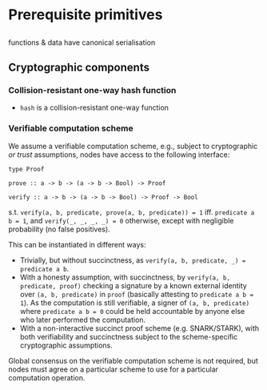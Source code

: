 # Prerequisite primitives

## 

functions & data have canonical serialisation

## Cryptographic components

### Collision-resistant one-way hash function

- `hash` is a collision-resistant one-way function

### Verifiable computation scheme

We assume a verifiable computation scheme, e.g., subject to cryptographic _or trust_ assumptions, nodes have access to the following interface:

```
type Proof

prove :: a -> b -> (a -> b -> Bool) -> Proof

verify :: a -> b -> (a -> b -> Bool) -> Proof -> Bool
```

s.t. `verify(a, b, predicate, prove(a, b, predicate)) = 1` iff. `predicate a b = 1`, and `verify(_, _, _, _) = 0` otherwise, except with negligible probability (no false positives).

This can be instantiated in different ways:
- Trivially, but without succinctness, as `verify(a, b, predicate, _) = predicate a b`.
- With a honesty assumption, with succinctness, by `verify(a, b, predicate, proof)` checking a signature by a known external identity over `(a, b, predicate)` in `proof` (basically attesting to `predicate a b = 1`). As the computation is still verifiable, a signer of `(a, b, predicate)` where `predicate a b = 0` could be held accountable by anyone else who later performed the computation.
- With a non-interactive succinct proof scheme (e.g. SNARK/STARK), with both verifiability and succinctness subject to the scheme-specific cryptographic assumptions.

Global consensus on the verifiable computation scheme is not required, but nodes must agree on a particular scheme to use for a particular computation operation.
